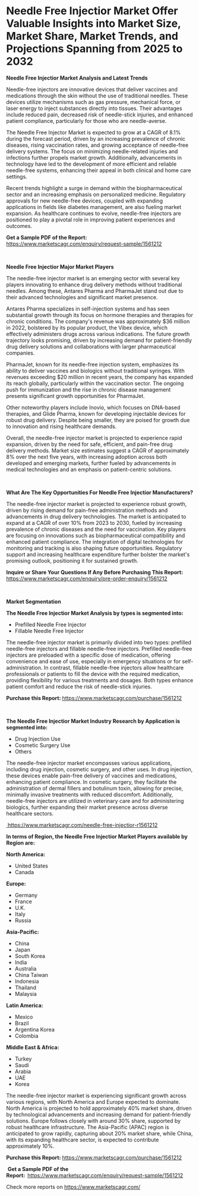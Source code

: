 <p><h1>Needle Free Injectior Market Offer Valuable Insights into Market Size, Market Share, Market Trends, and Projections Spanning from 2025 to 2032</h1></p><p><strong>Needle Free Injectior Market Analysis and Latest Trends</strong></p>
<p><p>Needle-free injectors are innovative devices that deliver vaccines and medications through the skin without the use of traditional needles. These devices utilize mechanisms such as gas pressure, mechanical force, or laser energy to inject substances directly into tissues. Their advantages include reduced pain, decreased risk of needle-stick injuries, and enhanced patient compliance, particularly for those who are needle-averse.</p><p>The Needle Free Injector Market is expected to grow at a CAGR of 8.1% during the forecast period, driven by an increasing prevalence of chronic diseases, rising vaccination rates, and growing acceptance of needle-free delivery systems. The focus on minimizing needle-related injuries and infections further propels market growth. Additionally, advancements in technology have led to the development of more efficient and reliable needle-free systems, enhancing their appeal in both clinical and home care settings. </p><p>Recent trends highlight a surge in demand within the biopharmaceutical sector and an increasing emphasis on personalized medicine. Regulatory approvals for new needle-free devices, coupled with expanding applications in fields like diabetes management, are also fueling market expansion. As healthcare continues to evolve, needle-free injectors are positioned to play a pivotal role in improving patient experiences and outcomes.</p></p>
<p><strong>Get a Sample PDF of the Report:&nbsp;</strong> <a href="https://www.marketscagr.com/enquiry/request-sample/1561212?utm_campaign=2271&utm_medium=2&utm_source=Github&utm_content=ia&utm_term=04032025&utm_id=needle-free-injectior">https://www.marketscagr.com/enquiry/request-sample/1561212</a></p>
<p>&nbsp;</p>
<p><strong>Needle Free Injectior Major Market Players</strong></p>
<p><p>The needle-free injector market is an emerging sector with several key players innovating to enhance drug delivery methods without traditional needles. Among these, Antares Pharma and PharmaJet stand out due to their advanced technologies and significant market presence.</p><p>Antares Pharma specializes in self-injection systems and has seen substantial growth through its focus on hormone therapies and therapies for chronic conditions. The company's revenue was approximately $36 million in 2022, bolstered by its popular product, the Vibex device, which effectively administers drugs across various indications. The future growth trajectory looks promising, driven by increasing demand for patient-friendly drug delivery solutions and collaborations with larger pharmaceutical companies.</p><p>PharmaJet, known for its needle-free injection system, emphasizes its ability to deliver vaccines and biologics without traditional syringes. With revenues exceeding $20 million in recent years, the company has expanded its reach globally, particularly within the vaccination sector. The ongoing push for immunization and the rise in chronic disease management presents significant growth opportunities for PharmaJet.</p><p>Other noteworthy players include Inovio, which focuses on DNA-based therapies, and Glide Pharma, known for developing injectable devices for robust drug delivery. Despite being smaller, they are poised for growth due to innovation and rising healthcare demands.</p><p>Overall, the needle-free injector market is projected to experience rapid expansion, driven by the need for safe, efficient, and pain-free drug delivery methods. Market size estimates suggest a CAGR of approximately 8% over the next five years, with increasing adoption across both developed and emerging markets, further fueled by advancements in medical technologies and an emphasis on patient-centric solutions.</p></p>
<p>&nbsp;</p>
<p><strong>What Are The Key Opportunities For Needle Free Injectior Manufacturers?</strong></p>
<p><p>The needle-free injector market is projected to experience robust growth, driven by rising demand for pain-free administration methods and advancements in drug delivery technologies. The market is anticipated to expand at a CAGR of over 10% from 2023 to 2030, fueled by increasing prevalence of chronic diseases and the need for vaccination. Key players are focusing on innovations such as biopharmaceutical compatibility and enhanced patient compliance. The integration of digital technologies for monitoring and tracking is also shaping future opportunities. Regulatory support and increasing healthcare expenditure further bolster the market's promising outlook, positioning it for sustained growth.</p></p>
<p><strong>Inquire or Share Your Questions If Any Before Purchasing This Report:</strong> <a href="https://www.marketscagr.com/enquiry/pre-order-enquiry/1561212?utm_campaign=2271&utm_medium=2&utm_source=Github&utm_content=ia&utm_term=04032025&utm_id=needle-free-injectior">https://www.marketscagr.com/enquiry/pre-order-enquiry/1561212</a></p>
<p>&nbsp;</p>
<p><strong>Market Segmentation</strong></p>
<p><strong>The Needle Free Injectior Market Analysis by types is segmented into:</strong></p>
<p><ul><li>Prefilled Needle Free Injector</li><li>Fillable Needle Free Injector</li></ul></p>
<p><p>The needle-free injector market is primarily divided into two types: prefilled needle-free injectors and fillable needle-free injectors. Prefilled needle-free injectors are preloaded with a specific dose of medication, offering convenience and ease of use, especially in emergency situations or for self-administration. In contrast, fillable needle-free injectors allow healthcare professionals or patients to fill the device with the required medication, providing flexibility for various treatments and dosages. Both types enhance patient comfort and reduce the risk of needle-stick injuries.</p></p>
<p><strong>Purchase this Report:&nbsp;</strong><a href="https://www.marketscagr.com/purchase/1561212?utm_campaign=2271&utm_medium=2&utm_source=Github&utm_content=ia&utm_term=04032025&utm_id=needle-free-injectior">https://www.marketscagr.com/purchase/1561212</a></p>
<p>&nbsp;</p>
<p><strong>The Needle Free Injectior Market Industry Research by Application is segmented into:</strong></p>
<p><ul><li>Drug Injection Use</li><li>Cosmetic Surgery Use</li><li>Others</li></ul></p>
<p><p>The needle-free injector market encompasses various applications, including drug injection, cosmetic surgery, and other uses. In drug injection, these devices enable pain-free delivery of vaccines and medications, enhancing patient compliance. In cosmetic surgery, they facilitate the administration of dermal fillers and botulinum toxin, allowing for precise, minimally invasive treatments with reduced discomfort. Additionally, needle-free injectors are utilized in veterinary care and for administering biologics, further expanding their market presence across diverse healthcare sectors.</p></p>
<p><a href="https://www.marketscagr.com/needle-free-injectior-r1561212?utm_campaign=2271&utm_medium=2&utm_source=Github&utm_content=ia&utm_term=04032025&utm_id=needle-free-injectior">&nbsp;https://www.marketscagr.com/needle-free-injectior-r1561212</a></p>
<p><strong>In terms of Region, the Needle Free Injectior Market Players available by Region are:</strong></p>
<p>
    <p> <strong> North America: </strong>
        <ul>
            <li>United States</li>
            <li>Canada</li>
        </ul>
        </p> 
    <p> <strong> Europe: </strong>
        <ul>
            <li>Germany</li>
            <li>France</li>
            <li>U.K.</li>
            <li>Italy</li>
            <li>Russia</li>
        </ul>
        </p> 
    <p> <strong> Asia-Pacific: </strong>
        <ul>
            <li>China</li>
            <li>Japan</li>
            <li>South Korea</li>
            <li>India</li>
            <li>Australia</li>
            <li>China Taiwan</li>
            <li>Indonesia</li>
            <li>Thailand</li>
            <li>Malaysia</li>
        </ul>
        </p> 
    <p> <strong> Latin America: </strong>
        <ul>
            <li>Mexico</li>
            <li>Brazil</li>
            <li>Argentina Korea</li>
            <li>Colombia</li>
        </ul>
        </p> 
    <p> <strong> Middle East & Africa: </strong>
        <ul>
            <li>Turkey</li>
            <li>Saudi</li>
            <li>Arabia</li>
            <li>UAE</li>
            <li>Korea</li>
        </ul>
    </p>
    </p>
<p><p>The needle-free injector market is experiencing significant growth across various regions, with North America and Europe expected to dominate. North America is projected to hold approximately 40% market share, driven by technological advancements and increasing demand for patient-friendly solutions. Europe follows closely with around 30% share, supported by robust healthcare infrastructure. The Asia-Pacific (APAC) region is anticipated to grow rapidly, capturing about 20% market share, while China, with its expanding healthcare sector, is expected to contribute approximately 10%.</p></p>
<p><strong>Purchase this Report: </strong><a href="https://www.marketscagr.com/purchase/1561212?utm_campaign=2271&utm_medium=2&utm_source=Github&utm_content=ia&utm_term=04032025&utm_id=needle-free-injectior">https://www.marketscagr.com/purchase/1561212</a></p>
<p>&nbsp;<strong>Get a Sample PDF of the Report:&nbsp;&nbsp;</strong><a href="https://www.marketscagr.com/enquiry/request-sample/1561212?utm_campaign=2271&utm_medium=2&utm_source=Github&utm_content=ia&utm_term=04032025&utm_id=needle-free-injectior">https://www.marketscagr.com/enquiry/request-sample/1561212</a></p>
<p><strong></strong></p>
<p>Check more reports on <a href="https://www.marketscagr.com/?utm_campaign=2271&utm_medium=2&utm_source=Github&utm_content=ia&utm_term=04032025&utm_id=needle-free-injectior">https://www.marketscagr.com/</a></p>